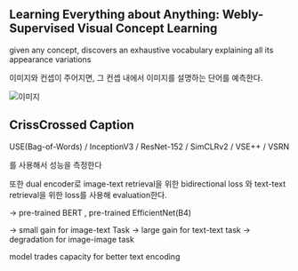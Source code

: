 

## Learning Everything about Anything: Webly-Supervised Visual Concept Learning


given any concept, discovers an exhaustive vocabulary explaining all its appearance
variations

이미지와 컨셉이 주어지면, 그 컨셉 내에서 이미지를 설명하는 단어를 예측한다.

![이미지](https://ekspertos.github.io/assets/img/review/2022-08-05-Webly-Supervised-Visual-Concept-Learning.PNG)




## CrissCrossed Caption

USE(Bag-of-Words) / InceptionV3 / ResNet-152 / SimCLRv2 / VSE++ / VSRN

를 사용해서 성능을 측정한다

또한 dual encoder로 image-text retrieval을 위한 bidirectional loss 와 text-text retrieval을 위한
loss를 사용해 evaluation한다.

-> pre-trained BERT , pre-trained EfficientNet(B4)

-> small gain for image-text Task
-> large gain for text-text task
-> degradation for image-image task

model trades capacity for better text encoding
